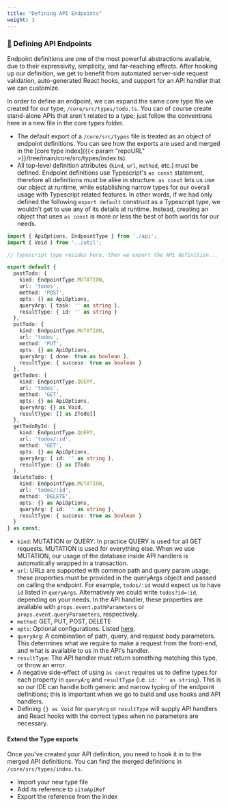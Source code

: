 ```yaml
---
title: "Defining API Endpoints"
weight: 3
---
```


### [&#128279;](#defining-api-endpoints) Defining API Endpoints

Endpoint definitions are one of the most powerful abstractions available, due to their expressivity, simplicity, and far-reaching effects. After hooking up our definition, we get to benefit from automated server-side request validation, auto-generated React hooks, and support for an API handler that we can customize. 

In order to define an endpoint, we can expand the same core type file we created for our type, `/core/src/types/todo.ts`. You can of course create stand-alone APIs that aren't related to a type; just follow the conventions here in a new file in the core types folder.

- The default export of a `/core/src/types` file is treated as an object of endpoint definitions. You can see how the exports are used and merged in the [core type index]({{< param "repoURL" >}}/tree/main/core/src/types/index.ts).
- All top-level definition attributes (`kind`, `url`, `method`, etc.) must be defined. Endpoint definitions use Typescript's `as const` statement, therefore all definitions must be alike in structure. `as const` lets us use our object at runtime, while establishing narrow types for our overall usage with Typescript related features. In other words, if we had only defined the following `export default` construct as a Typescript type, we wouldn't get to use any of its details at runtime. Instead, creating an object that uses `as const` is more or less the best of both worlds for our needs. 

```typescript
import { ApiOptions, EndpointType } from './api';
import { Void } from '../util';

// Typescript type resides here, then we export the API definition...

export default {
  postTodo: {
    kind: EndpointType.MUTATION,
    url: 'todos',
    method: 'POST',
    opts: {} as ApiOptions,
    queryArg: { task: '' as string },
    resultType: { id: '' as string }
  },
  putTodo: {
    kind: EndpointType.MUTATION,
    url: 'todos',
    method: 'PUT',
    opts: {} as ApiOptions,
    queryArg: { done: true as boolean },
    resultType: { success: true as boolean }
  },
  getTodos: {
    kind: EndpointType.QUERY,
    url: 'todos',
    method: 'GET',
    opts: {} as ApiOptions,
    queryArg: {} as Void,
    resultType: [] as ITodo[]
  },
  getTodoById: {
    kind: EndpointType.QUERY,
    url: 'todos/:id',
    method: 'GET',
    opts: {} as ApiOptions,
    queryArg: { id: '' as string },
    resultType: {} as ITodo
  },
  deleteTodo: {
    kind: EndpointType.MUTATION,
    url: 'todos/:id',
    method: 'DELETE',
    opts: {} as ApiOptions,
    queryArg: { id: '' as string },
    resultType: { success: true as boolean }
  }
} as const;
```

- `kind`: MUTATION or QUERY. In practice QUERY is used for all GET requests. MUTATION is used for everything else. When we use MUTATION, our usage of the database inside API handlers is automatically wrapped in a transaction.
- `url`: URLs are supported with common path and query param usage; these properties must be provided in the queryArgs object and passed on calling the endpoint. For example, `todos/:id` would expect us to have `id` listed in `queryArgs`. Alternatively we could write `todos?id=:id`, depending on your needs. In the API handler, these properties are available with `props.event.pathParameters` or `props.event.queryParameters`, respectively.
- `method`: GET, PUT, POST, DELETE
- `opts`: Optional configurations. Listed [here](#api-options).
- `queryArg`: A combination of path, query, and request body parameters. This determines what we require to make a request from the front-end, and what is available to us in the API's handler.
- `resultType`: The API handler must return something matching this type, or throw an error.
- A negative side-effect of using `as const` requires us to define types for each property in `queryArg` and `resultType` (i.e. `id: '' as string`). This is so our IDE can handle both generic and narrow typing of the endpoint definitions; this is important when we go to build and use hooks and API handlers.
- Defining `{} as Void` for `queryArg` or `resultType` will supply API handlers and React hooks with the correct types when no parameters are necessary.

#### Extend the Type exports

Once you've created your API definition, you need to hook it in to the merged API definitions. You can find the merged definitions in `/core/src/types/index.ts`.

- Import your new type file
- Add its reference to `siteApiRef`
- Export the reference from the index